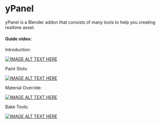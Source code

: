# yPanel
yPanel is a Blender addon that consists of many tools to help you creating realtime asset.

#### Guide video:

Introduction:

[![IMAGE ALT TEXT HERE](http://i3.ytimg.com/vi/6KSGgJYi-iw/hqdefault.jpg)](https://www.youtube.com/watch?v=6KSGgJYi-iw)

Paint Slots:

[![IMAGE ALT TEXT HERE](http://i3.ytimg.com/vi/1IXvoF7osag/hqdefault.jpg)](https://www.youtube.com/watch?v=1IXvoF7osag)

Material Override:

[![IMAGE ALT TEXT HERE](http://i3.ytimg.com/vi/x_dSI4JApOY/hqdefault.jpg)](https://www.youtube.com/watch?v=x_dSI4JApOY)

Bake Tools:

[![IMAGE ALT TEXT HERE](http://i3.ytimg.com/vi/ghJgnjskwyM/hqdefault.jpg)](https://www.youtube.com/watch?v=ghJgnjskwyM)
